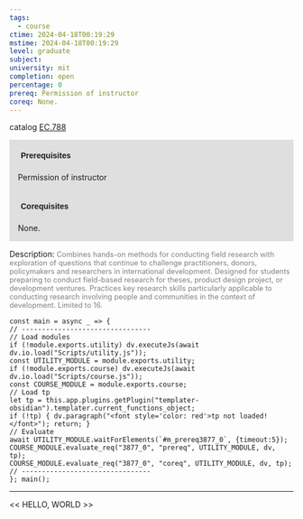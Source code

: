 ```yaml
---
tags:
  - course
ctime: 2024-04-18T00:19:29
mstime: 2024-04-18T00:19:29
level: graduate
subject: 
university: mit
completion: open
percentage: 0
prereq: Permission of instructor
coreq: None.
---
```


catalog [EC.788](http://student.mit.edu/catalog/mECa.html#EC.788)

<span style="display: block; padding: 15px; background-color: rgb(100, 100, 100, 0.2);"><font id="m_prereq3877_0" style="display: block; font-family: Arial, sans-serif; font-weight: bold; padding: 5px">Prerequisites</font><br><span id="prereq3877_0">Permission of instructor</span></span>
<span style="display: block; padding: 15px; background-color: rgb(100, 100, 100, 0.2);"><font id="m_coreq3877_0" style="display: block; font-family: Arial, sans-serif; font-weight: bold; padding: 5px">Corequisites</font><br><span id="coreq3877_0">None.</span></span>

<font style="">Description:</font>
<font style="color: grey; font-size: 0.8rem;">Combines hands-on methods for conducting field research with exploration of questions that continue to challenge practitioners, donors, policymakers and researchers in international development. Designed for students preparing to conduct field-based research for theses, product design project, or development ventures. Practices key research skills particularly applicable to conducting research involving people and communities in the context of development. Limited to 16.</font>

```dataviewjs
const main = async _ => {
// --------------------------------
// Load modules
if (!module.exports.utility) dv.executeJs(await dv.io.load("Scripts/utility.js"));
const UTILITY_MODULE = module.exports.utility;
if (!module.exports.course) dv.executeJs(await dv.io.load("Scripts/course.js"));
const COURSE_MODULE = module.exports.course;
// Load tp
let tp = this.app.plugins.getPlugin("templater-obsidian").templater.current_functions_object;
if (!tp) { dv.paragraph("<font style='color: red'>tp not loaded!</font>"); return; }
// Evaluate
await UTILITY_MODULE.waitForElements(`#m_prereq3877_0`, {timeout:5});
COURSE_MODULE.evaluate_req("3877_0", "prereq", UTILITY_MODULE, dv, tp);
COURSE_MODULE.evaluate_req("3877_0", "coreq", UTILITY_MODULE, dv, tp);
// --------------------------------
}; main();
```

---

<< HELLO, WORLD >>
